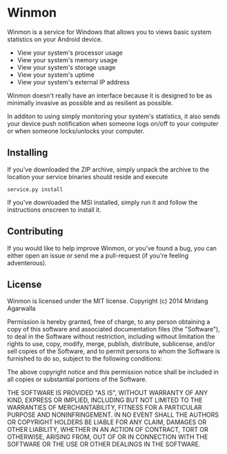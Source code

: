 Winmon
=========

Winmon is a service for Windows that allows you to views basic system statistics on your Android device. 

  - View your system's processor usage
  - View your system's memory usage
  - View your system's storage usage
  - View your system's uptime
  - View your system's external IP address

Winmon doesn't really have an interface because it is designed to be as minimally invasive as possible and as resilient as possible.

In additon to using simply monitoring your system's statistics, it also sends your device push notification when someone logs on/off to your computer or when someone locks/unlocks your computer.

Installing
----

If you've downloaded the ZIP archive, simply unpack the archive to the location your service binaries should reside and 
execute

```
service.py install
```

If you've downloaded the MSI installed, simply run it and follow the instructions onscreen to install it.

Contributing
----

If you would like to help improve Winmon, or you've found a bug, you can either open an issue or send me a pull-request (if you're feeling adventerous).

License
----

Winmon is licensed under the MIT license. 
Copyright (c) 2014 Mridang Agarwalla

Permission is hereby granted, free of charge, to any person obtaining a copy of this software and associated documentation files (the "Software"), to deal in the Software without restriction, including without limitation the rights to use, copy, modify, merge, publish, distribute, sublicense, and/or sell copies of the Software, and to permit persons to whom the Software is furnished to do so, subject to the following conditions:

The above copyright notice and this permission notice shall be included in all copies or substantial portions of the Software.

THE SOFTWARE IS PROVIDED "AS IS", WITHOUT WARRANTY OF ANY KIND, EXPRESS OR
IMPLIED, INCLUDING BUT NOT LIMITED TO THE WARRANTIES OF MERCHANTABILITY,
FITNESS FOR A PARTICULAR PURPOSE AND NONINFRINGEMENT. IN NO EVENT SHALL THE
AUTHORS OR COPYRIGHT HOLDERS BE LIABLE FOR ANY CLAIM, DAMAGES OR OTHER
LIABILITY, WHETHER IN AN ACTION OF CONTRACT, TORT OR OTHERWISE, ARISING FROM,
OUT OF OR IN CONNECTION WITH THE SOFTWARE OR THE USE OR OTHER DEALINGS IN THE
SOFTWARE.
